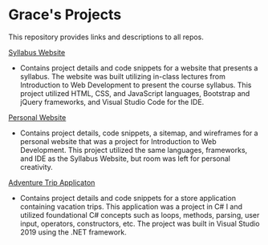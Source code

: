 # Grace's Projects

This repository provides links and descriptions to all repos.

<a href="https://github.com/gradlund/syllabusWebsite">Syllabus Website</a> 
- Contains project details and code snippets for a website that presents a syllabus. The website was built utilizing in-class lectures from Introduction to Web Development to present the course syllabus. This project utilized HTML, CSS, and JavaScript languages, Bootstrap and jQuery frameworks, and Visual Studio Code for the IDE.

<a href="https://github.com/gradlund/personalWebsite">Personal Website</a> 
- Contains project details, code snippets, a sitemap, and wireframes for a personal website that was a project for Introduction to Web Development. This project utilized the same languages, frameworks, and IDE as the Syllabus Website, but room was left for personal creativity. 

<a href="https://github.com/gradlund/vacationStoreApp">Adventure Trip Applicaton</a>
- Contains project details and code snippets for a store application containing vacation trips. This application was a project in C# I and utilized foundational C# concepts such as loops, methods, parsing, user input, operators, constructors, etc. The project was built in Visual Studio 2019 using the .NET framework.
